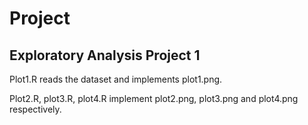 # Project
## Exploratory Analysis Project 1

Plot1.R reads the dataset and implements plot1.png. 

Plot2.R, plot3.R, plot4.R implement plot2.png, plot3.png and plot4.png respectively.
